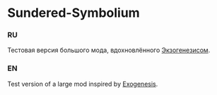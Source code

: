 # Sundered-Symbolium
### RU
Тестовая версия большого мода, вдохновлённого [Экзогенезисом](https://github.com/AureusStratus/ExoGenesis).
### EN
Test version of a large mod inspired by [Exogenesis](https://github.com/AureusStratus/ExoGenesis).


